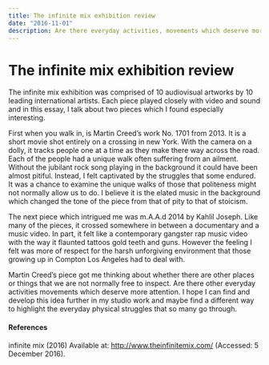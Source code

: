 ```yaml
---
title: The infinite mix exhibition review
date: "2016-11-01"
description: Are there everyday activities, movements which deserve more attention?
---
```


# The infinite mix exhibition review

The infinite mix exhibition was comprised of 10 audiovisual artworks by 10 leading international artists. Each piece played closely with video and sound and in this essay, I talk about two pieces which I found especially interesting.

First when you walk in, is Martin Creed’s work No. 1701 from 2013. It is a short movie shot entirely on a crossing in new York. With the camera on a dolly, it tracks people one at a time as they make there way across the road. Each of the people had a unique walk often suffering from an ailment. Without the jubilant rock song playing in the background it could have been almost pitiful. Instead, I felt captivated by the struggles that some endured. It was a chance to examine the unique walks of those that politeness might not normally allow us to do. I believe it is the elated music in the background which changed the tone of the piece from that of pity to that of stoicism.

The next piece which intrigued me was m.A.A.d 2014 by Kahlil Joseph. Like many of the pieces, it crossed somewhere in between a documentary and a music video. In part, it felt like a contemporary gangster rap music video with the way it flaunted tattoos gold teeth and guns. However the feeling I felt was more of respect for the harsh unforgiving environment that those growing up in Compton Los Angeles had to deal with.

Martin Creed’s piece got me thinking about whether there are other places or things that we are not normally free to inspect. Are there other everyday activities movements which deserve more attention. I hope I can find and develop this idea further in my studio work and maybe find a different way to highlight the everyday physical struggles that so many go through.

#### References

infinite mix (2016) Available at: http://www.theinfinitemix.com/ (Accessed: 5 December 2016).
